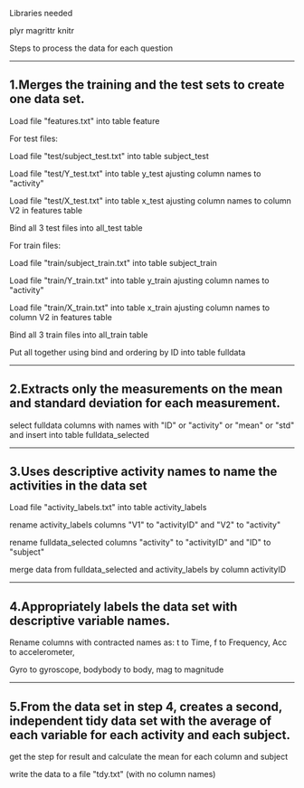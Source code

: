 Libraries needed

plyr
magrittr
knitr

Steps to process the data for each question

---------------------------------------------------------------
1.Merges the training and the test sets to create one data set.
---------------------------------------------------------------

Load file "features.txt" into table feature 

For test files:

Load file "test/subject_test.txt" into table subject_test

Load file "test/Y_test.txt" into table y_test ajusting column names to "activity"

Load file "test/X_test.txt" into table x_test ajusting column names to column V2 in features table

Bind all 3 test files into all_test table

For train files:

Load file "train/subject_train.txt" into table subject_train

Load file "train/Y_train.txt" into table y_train ajusting column names to "activity"

Load file "train/X_train.txt" into table x_train ajusting column names to column V2 in features table

Bind all 3 train files into all_train table

Put all together using bind and ordering by ID into table fulldata

---------------------------------------------------------------
 2.Extracts only the measurements on the mean and standard 
    deviation for each measurement. 
---------------------------------------------------------------

select fulldata columns with names with "ID" or "activity" or "mean" or "std" and insert into table fulldata_selected

---------------------------------------------------------------
 3.Uses descriptive activity names to name the activities in the data set
---------------------------------------------------------------

Load file "activity_labels.txt" into table activity_labels

rename activity_labels columns "V1" to "activityID" and "V2" to "activity"

rename fulldata_selected columns "activity" to "activityID" and "ID" to "subject"

merge data from fulldata_selected and activity_labels by column activityID

---------------------------------------------------------------
 4.Appropriately labels the data set with descriptive variable names. 
---------------------------------------------------------------

Rename columns with contracted names as: t to Time, f to Frequency, Acc to accelerometer, 

Gyro to gyroscope, bodybody to body, mag to magnitude

---------------------------------------------------------------
 5.From the data set in step 4, creates a second, independent tidy data
   set with the average of each variable for each activity and each subject.
---------------------------------------------------------------

get the step for result and calculate the mean for each column and subject

write the data to a file "tdy.txt" (with no column names)



